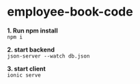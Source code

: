 # employee-book-code

**1. Run npm install** <br> `npm i`

**2. start backend** <br> `json-server --watch db.json`

**3. start client** <br> `ionic serve`
